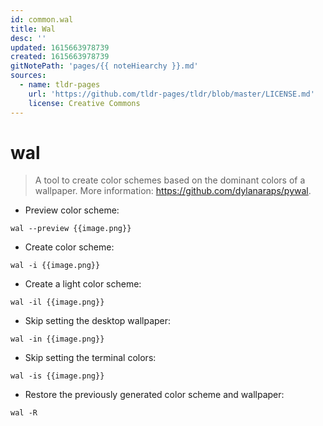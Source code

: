 ```yaml
---
id: common.wal
title: Wal
desc: ''
updated: 1615663978739
created: 1615663978739
gitNotePath: 'pages/{{ noteHiearchy }}.md'
sources:
  - name: tldr-pages
    url: 'https://github.com/tldr-pages/tldr/blob/master/LICENSE.md'
    license: Creative Commons
---
```

# wal

> A tool to create color schemes based on the dominant colors of a wallpaper.
> More information: <https://github.com/dylanaraps/pywal>.

- Preview color scheme:

`wal --preview {{image.png}}`

- Create color scheme:

`wal -i {{image.png}}`

- Create a light color scheme:

`wal -il {{image.png}}`

- Skip setting the desktop wallpaper:

`wal -in {{image.png}}`

- Skip setting the terminal colors:

`wal -is {{image.png}}`

- Restore the previously generated color scheme and wallpaper:

`wal -R`

